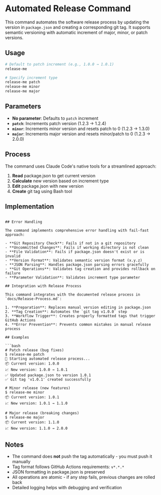 # Automated Release Command

This command automates the software release process by updating the version in `package.json` and creating a corresponding git tag. It supports semantic versioning with automatic increment of major, minor, or patch versions.

## Usage

```bash
# Default to patch increment (e.g., 1.0.0 → 1.0.1)
release-me

# Specify increment type
release-me patch
release-me minor
release-me major
```

## Parameters

- **No parameter**: Defaults to `patch` increment
- **`patch`**: Increments patch version (1.2.3 → 1.2.4)
- **`minor`**: Increments minor version and resets patch to 0 (1.2.3 → 1.3.0)
- **`major`**: Increments major version and resets minor/patch to 0 (1.2.3 → 2.0.0)

## Process

The command uses Claude Code's native tools for a streamlined approach:

1. **Read** package.json to get current version
2. **Calculate** new version based on increment type
3. **Edit** package.json with new version
4. **Create** git tag using Bash tool

## Implementation

```

## Error Handling

The command implements comprehensive error handling with fail-fast approach:

- **Git Repository Check**: Fails if not in a git repository
- **Uncommitted Changes**: Fails if working directory is not clean
- **File Validation**: Fails if package.json doesn't exist or is invalid
- **Version Format**: Validates semantic version format (x.y.z)
- **JSON Parsing**: Handles package.json parsing errors gracefully
- **Git Operations**: Validates tag creation and provides rollback on failure
- **Parameter Validation**: Validates increment type parameter

## Integration with Release Process

This command integrates with the documented release process in `docs/Release-Process.md`:

1. **Preparation**: Replaces manual version editing in package.json
2. **Tag Creation**: Automates the `git tag v1.0.0` step
3. **Workflow Trigger**: Creates properly formatted tags that trigger GitHub Actions
4. **Error Prevention**: Prevents common mistakes in manual release process

## Examples

```bash
# Patch release (bug fixes)
$ release-me patch
🚀 Starting automated release process...
📦 Current version: 1.0.0
📈 New version: 1.0.0 → 1.0.1
✅ Updated package.json to version 1.0.1
✅ Git tag 'v1.0.1' created successfully

# Minor release (new features)
$ release-me minor
📦 Current version: 1.0.1
📈 New version: 1.0.1 → 1.1.0

# Major release (breaking changes)
$ release-me major
📦 Current version: 1.1.0
📈 New version: 1.1.0 → 2.0.0
```

## Notes

- The command does **not** push the tag automatically - you must push it manually
- Tag format follows GitHub Actions requirements: `v*.*.*`
- JSON formatting in package.json is preserved
- All operations are atomic - if any step fails, previous changes are rolled back
- Detailed logging helps with debugging and verification